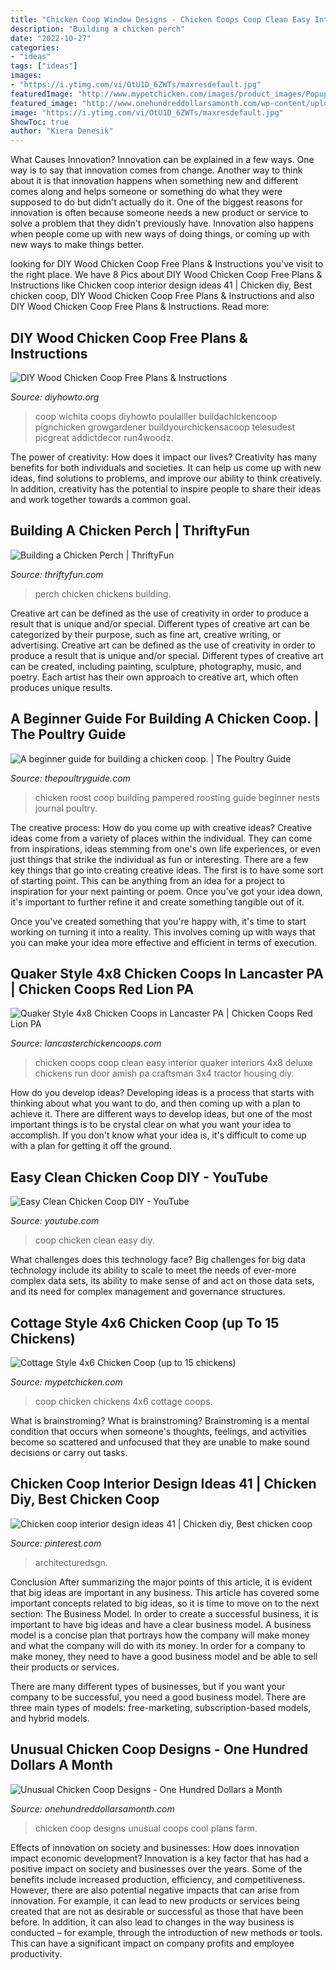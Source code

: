 ```yaml
---
title: "Chicken Coop Window Designs - Chicken Coops Coop Clean Easy Interior Quaker Interiors 4x8 Deluxe Chickens Run Door Amish Pa Craftsman 3x4 Tractor Housing Diy"
description: "Building a chicken perch"
date: "2022-10-27"
categories:
- "ideas"
tags: ["ideas"]
images:
- "https://i.ytimg.com/vi/OtU1D_6ZWTs/maxresdefault.jpg"
featuredImage: "http://www.mypetchicken.com/images/product_images/Popup/BB-A46-(8).jpg"
featured_image: "http://www.onehundreddollarsamonth.com/wp-content/uploads/2012/04/cool-chicken-coop-designs_opt.jpg"
image: "https://i.ytimg.com/vi/OtU1D_6ZWTs/maxresdefault.jpg"
ShowToc: true
author: "Kiera Denesik"
---
```



What Causes Innovation?
Innovation can be explained in a few ways. One way is to say that innovation comes from change. Another way to think about it is that innovation happens when something new and different comes along and helps someone or something do what they were supposed to do but didn't actually do it. 
One of the biggest reasons for innovation is often because someone needs a new product or service to solve a problem that they didn't previously have. Innovation also happens when people come up with new ways of doing things, or coming up with new ways to make things better.

	

		
looking for DIY Wood Chicken Coop Free Plans &amp; Instructions you've visit to the right place. We have 8 Pics about DIY Wood Chicken Coop Free Plans &amp; Instructions like Chicken coop interior design ideas 41 | Chicken diy, Best chicken coop, DIY Wood Chicken Coop Free Plans &amp; Instructions and also DIY Wood Chicken Coop Free Plans &amp; Instructions. Read more:
		
    
## DIY Wood Chicken Coop Free Plans &amp; Instructions

<img loading=lazy src="https://www.diyhowto.org/wp-content/uploads/DIYHowto-DIY-Wood-Chicken-Coop-Free-Plans-02.jpg" onerror="this.onerror=null;this.src='https://tse3.mm.bing.net/th?id=OIP.Y3HVP4xP8SPCObrTphEhGQHaPz&amp;pid=15.1';" alt="DIY Wood Chicken Coop Free Plans &amp; Instructions">

_Source: diyhowto.org_

>coop wichita coops diyhowto poulailler buildachickencoop pignchicken growgardener buildyourchickensacoop telesudest picgreat addictdecor run4woodz. 

	

The power of creativity: How does it impact our lives?
Creativity has many benefits for both individuals and societies. It can help us come up with new ideas, find solutions to problems, and improve our ability to think creatively. In addition, creativity has the potential to inspire people to share their ideas and work together towards a common goal.

    
## Building A Chicken Perch | ThriftyFun

<img loading=lazy src="https://img.thrfun.com/img/088/411/chicken_perch_l2.jpg" onerror="this.onerror=null;this.src='https://tse2.mm.bing.net/th?id=OIP.cQG-crud3xAWLGPJfAHElQHaEw&amp;pid=15.1';" alt="Building a Chicken Perch | ThriftyFun">

_Source: thriftyfun.com_

>perch chicken chickens building. 

	

Creative art can be defined as the use of creativity in order to produce a result that is unique and/or special. Different types of creative art can be categorized by their purpose, such as fine art, creative writing, or advertising.
Creative art can be defined as the use of creativity in order to produce a result that is unique and/or special. Different types of creative art can be created, including painting, sculpture, photography, music, and poetry. Each artist has their own approach to creative art, which often produces unique results.

    
## A Beginner Guide For Building A Chicken Coop. | The Poultry Guide

<img loading=lazy src="http://thepoultryguide.com/wp-content/uploads/2013/01/roost.jpg" onerror="this.onerror=null;this.src='https://tse3.mm.bing.net/th?id=OIP.b9sGdntbK1LvLuq1HfDruQHaJ4&amp;pid=15.1';" alt="A beginner guide for building a chicken coop. | The Poultry Guide">

_Source: thepoultryguide.com_

>chicken roost coop building pampered roosting guide beginner nests journal poultry. 

	

The creative process: How do you come up with creative ideas?
Creative ideas come from a variety of places within the individual. They can come from inspirations, ideas stemming from one's own life experiences, or even just things that strike the individual as fun or interesting. 
There are a few key things that go into creating creative ideas. The first is to have some sort of starting point. This can be anything from an idea for a project to inspiration for your next painting or poem. Once you've got your idea down, it's important to further refine it and create something tangible out of it. 

Once you've created something that you're happy with, it's time to start working on turning it into a reality. This involves coming up with ways that you can make your idea more effective and efficient in terms of execution.

    
## Quaker Style 4x8 Chicken Coops In Lancaster PA | Chicken Coops Red Lion PA

<img loading=lazy src="https://www.lancasterchickencoops.com/images/interiors/interior-6.jpg" onerror="this.onerror=null;this.src='https://tse3.mm.bing.net/th?id=OIP.ZgqBeNLsTZtoeHn8WIUenQHaE7&amp;pid=15.1';" alt="Quaker Style 4x8 Chicken Coops in Lancaster PA | Chicken Coops Red Lion PA">

_Source: lancasterchickencoops.com_

>chicken coops coop clean easy interior quaker interiors 4x8 deluxe chickens run door amish pa craftsman 3x4 tractor housing diy. 

	

How do you develop ideas?
Developing ideas is a process that starts with thinking about what you want to do, and then coming up with a plan to achieve it. There are different ways to develop ideas, but one of the most important things is to be crystal clear on what you want your idea to accomplish. If you don't know what your idea is, it's difficult to come up with a plan for getting it off the ground.

    
## Easy Clean Chicken Coop DIY - YouTube

<img loading=lazy src="https://i.ytimg.com/vi/OtU1D_6ZWTs/maxresdefault.jpg" onerror="this.onerror=null;this.src='https://tse1.mm.bing.net/th?id=OIP.jI0wIc79_f7rdJu_Sk1e7AHaEK&amp;pid=15.1';" alt="Easy Clean Chicken Coop DIY - YouTube">

_Source: youtube.com_

>coop chicken clean easy diy. 

	

What challenges does this technology face?
Big challenges for big data technology include its ability to scale to meet the needs of ever-more complex data sets, its ability to make sense of and act on those data sets, and its need for complex management and governance structures.

    
## Cottage Style 4x6 Chicken Coop (up To 15 Chickens)

<img loading=lazy src="http://www.mypetchicken.com/images/product_images/Popup/BB-A46-(8).jpg" onerror="this.onerror=null;this.src='https://tse3.mm.bing.net/th?id=OIP.-KQLY1l9hA6uNqxFlkM3HwHaLG&amp;pid=15.1';" alt="Cottage Style 4x6 Chicken Coop (up to 15 chickens)">

_Source: mypetchicken.com_

>coop chicken chickens 4x6 cottage coops. 

	

What is brainstroming?
What is brainstroming? Brainstroming is a mental condition that occurs when someone's thoughts, feelings, and activities become so scattered and unfocused that they are unable to make sound decisions or carry out tasks.

    
## Chicken Coop Interior Design Ideas 41 | Chicken Diy, Best Chicken Coop

<img loading=lazy src="https://i.pinimg.com/736x/e9/93/82/e99382736543ba46ce827b575a470859.jpg" onerror="this.onerror=null;this.src='https://tse1.mm.bing.net/th?id=OIP.lUAWGB73k0ErgGwBRM0iZQHaKX&amp;pid=15.1';" alt="Chicken coop interior design ideas 41 | Chicken diy, Best chicken coop">

_Source: pinterest.com_

>architecturedsgn. 

	

Conclusion
After summarizing the major points of this article, it is evident that big ideas are important in any business. This article has covered some important concepts related to big ideas, so it is time to move on to the next section: The Business Model.
In order to create a successful business, it is important to have big ideas and have a clear business model. A business model is a concise plan that portrays how the company will make money and what the company will do with its money. In order for a company to make money, they need to have a good business model and be able to sell their products or services. 

There are many different types of businesses, but if you want your company to be successful, you need a good business model. There are three main types of models: free-marketing, subscription-based models, and hybrid models.

    
## Unusual Chicken Coop Designs - One Hundred Dollars A Month

<img loading=lazy src="http://www.onehundreddollarsamonth.com/wp-content/uploads/2012/04/cool-chicken-coop-designs_opt.jpg" onerror="this.onerror=null;this.src='https://tse2.mm.bing.net/th?id=OIP.a20Xd9iOZatF8rVzgi1hVAHaLH&amp;pid=15.1';" alt="Unusual Chicken Coop Designs - One Hundred Dollars a Month">

_Source: onehundreddollarsamonth.com_

>chicken coop designs unusual coops cool plans farm. 

	

Effects of innovation on society and businesses: How does innovation impact economic development?
Innovation is a key factor that has had a positive impact on society and businesses over the years. Some of the benefits include increased production, efficiency, and competitiveness. However, there are also potential negative impacts that can arise from innovation. For example, it can lead to new products or services being created that are not as desirable or successful as those that have been before. In addition, it can also lead to changes in the way business is conducted – for example, through the introduction of new methods or tools. This can have a significant impact on company profits and employee productivity.

